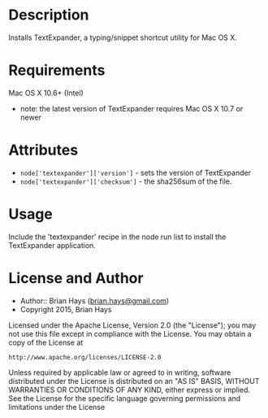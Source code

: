 Description
===========

Installs TextExpander, a typing/snippet shortcut utility for Mac OS X.

Requirements
============

Mac OS X 10.6+ (Intel)

- note: the latest version of TextExpander requires Mac OS X 10.7 or newer

Attributes
==========

* `node['textexpander']['version']` - sets the version of TextExpander
* `node['textexpander']['checksum']` - the sha256sum of the file.

Usage
=====

Include the 'textexpander' recipe in the node run list to install the TextExpander application.

License and Author
==================

- Author:: Brian Hays (<brian.hays@gmail.com>)
- Copyright 2015, Brian Hays

Licensed under the Apache License, Version 2.0 (the "License");
you may not use this file except in compliance with the License.
You may obtain a copy of the License at

    http://www.apache.org/licenses/LICENSE-2.0

Unless required by applicable law or agreed to in writing, software
distributed under the License is distributed on an "AS IS" BASIS,
WITHOUT WARRANTIES OR CONDITIONS OF ANY KIND, either express or implied.
See the License for the specific language governing permissions and
limitations under the License
